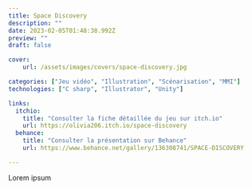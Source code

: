 ```yaml
---
title: Space Discovery
description: ""
date: 2023-02-05T01:48:38.992Z
preview: ""
draft: false

cover:
    url: /assets/images/covers/space-discovery.jpg

categories: ["Jeu vidéo", "Illustration", "Scénarisation", "MMI"]
technologies: ["C sharp", "Illustrator", "Unity"]

links:
  itchio:
    title: "Consulter la fiche détaillée du jeu sur itch.io"
    url: https://olivia206.itch.io/space-discovery
  behance:
    title: "Consulter la présentation sur Behance"
    url: https://www.behance.net/gallery/136308741/SPACE-DISCOVERY

---
```

Lorem ipsum